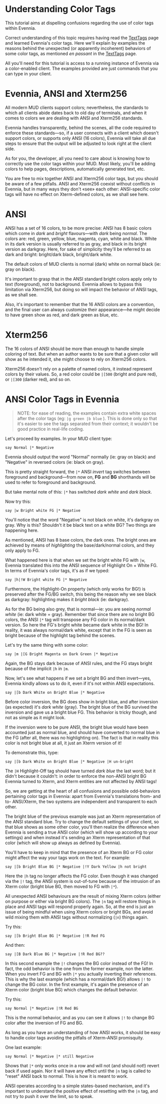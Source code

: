 # Understanding Color Tags

This tutorial aims at dispelling confusions regarding the use of color tags within Evennia.

Correct understanding of this topic requires having read the [TextTags](TextTags) page and learned Evennia's color tags. Here we'll explain by examples the reasons behind the unexpected (or apparently incoherent) behaviors of some color tags, as mentioned _en passant_ in the [TextTags](TextTags) page.


All you'll need for this tutorial is access to a running instance of Evennia via a color-enabled client. The examples provided are just commands that you can type in your client.

Evennia, ANSI and Xterm256
==========================

All modern MUD clients support colors; nevertheless, the standards to which all clients abide dates back to old day of terminals, and when it comes to colors we are dealing with ANSI and Xterm256 standards.

Evennia handles transparently, behind the scenes, all the code required to enforce these standards—so, if a user connects with a client which doesn't support colors, or supports only ANSI (16 colors), Evennia will take all due steps to ensure that the output will be adjusted to look right at the client side.

As for you, the developer, all you need to care about is knowing how to correctly use the color tags within your MUD. Most likely, you'll be adding colors to help pages, descriptions, automatically generated text, etc.

You are free to mix together ANSI and Xterm256 color tags, but you should be aware of a few pitfalls. ANSI and Xterm256 coexist without conflicts in Evennia, but in many ways they don't «see» each other: ANSI-specific color tags will have no effect on Xterm-defined colors, as we shall see here.

ANSI
====

ANSI has a set of 16 colors, to be more precise: ANSI has 8 basic colors which come in _dark_ and _bright_ flavours—with _dark_ being _normal_. The colors are: red, green, yellow, blue, magenta, cyan, white and black. White in its dark version is usually referred to as gray, and black in its bright version as darkgray. Here, for sake of simplicity they'll be referred to as dark and bright: bright/dark black, bright/dark white.

The default colors of MUD clients is normal (dark) white on normal black (ie: gray on black).

It's important to grasp that in the ANSI standard bright colors apply only to text (foreground), not to background. Evennia allows to bypass this limitation via Xterm256, but doing so will impact the behavior of ANSI tags, as we shall see.

Also, it's important to remember that the 16 ANSI colors are a convention, and the final user can always customize their appearance—he might decide to have green show as red, and dark green as blue, etc.

Xterm256
========

The 16 colors of ANSI should be more than enough to handle simple coloring of text. But when an author wants to be sure that a given color will show as he intended it, she might choose to rely on Xterm256 colors.

Xterm256 doesn't rely on a palette of named colors, it instead represent colors by their values. So, a red color could be `|[500` (bright and pure red), or `|[300` (darker red), and so on.

ANSI Color Tags in Evennia
==========================

>   NOTE: for ease of reading, the examples contain extra white spaces after the
>   color tags (eg: `|g green |b blue` ). This is done only so that it's easier
>   to see the tags separated from their context; it wouldn't be good practice
>   in real-life coding.

Let's proceed by examples. In your MUD client type:


    say Normal |* Negative

Evennia should output the word "Normal" normally (ie: gray on black) and "Negative" in reversed colors (ie: black on gray).

This is pretty straight forward, the `|*` ANSI *invert* tag switches between foreground and background—from now on, **FG** and **BG** shorthands will be used to refer to foreground and background.

But take mental note of this: `|*` has switched *dark white* and *dark black*.

Now try this:

    say |w Bright white FG |* Negative

You'll notice that the word "Negative" is not black on white, it's darkgray on gray. Why is this? Shouldn't it be black text on a white BG? Two things are happening here.

As mentioned, ANSI has 8 base colors, the dark ones. The bright ones are achieved by means of *highlighting* the base/dark/normal colors, and they only apply to FG.

What happened here is that when we set the bright white FG with `|w`, Evennia translated this into the ANSI sequence of Highlight On + White FG. In terms of Evennia's color tags, it's as if we typed:


    say |h|!W Bright white FG |* Negative

Furthermore, the Highlight-On property (which only works for BG!) is preserved after the FG/BG switch, this being the reason why we see black as darkgray: highlighting makes it *bright black* (ie: darkgray).

As for the BG being also grey, that is normal—ie: you are seeing *normal white* (ie: dark white = gray). Remember that since there are no bright BG colors, the ANSI `|*` tag will transpose any FG color in its normal/dark version. So here the FG's bright white became dark white in the BG! In reality, it was always normal/dark white, except that in the FG is seen as bright because of the highlight tag behind the scenes.

Let's try the same thing with some color:

    say |m |[G Bright Magenta on Dark Green |* Negative

Again, the BG stays dark because of ANSI rules, and the FG stays bright because of the implicit `|h` in `|m`.

Now, let's see what happens if we set a bright BG and then invert—yes, Evennia kindly allows us to do it, even if it's not within ANSI expectations.

    say |[b Dark White on Bright Blue |* Negative

Before color inversion, the BG does show in bright blue, and after inversion (as expected) it's *dark white* (gray). The bright blue of the BG survived the inversion and gave us a bright blue FG. This behavior is tricky though, and not as simple as it might look.

If the inversion were to be pure ANSI, the bright blue would have been accounted just as normal blue, and should have converted to normal blue in the FG (after all, there was no highlighting on). The fact is that in reality this color is not bright blue at all, it just an Xterm version of it!

To demonstrate this, type:

    say |[b Dark White on Bright Blue |* Negative |H un-bright

The `|H` Highlight-Off tag should have turned *dark blue* the last word; but it didn't because it couldn't: in order to enforce the non-ANSI bright BG Evennia turned to Xterm, and Xterm entities are not affected by ANSI tags!

So, we are getting at the heart of all confusions and possible odd-behaviors pertaining color tags in Evennia: apart from Evennia's translations from- and to- ANSI/Xterm, the two systems are independent and transparent to each other.

The bright blue of the previous example was just an Xterm representation of the ANSI standard blue. Try to change the default settings of your client, so that blue shows as some other color, you'll then realize the difference when Evennia is sending a true ANSI color (which will show up according to your settings) and when instead it's sending an Xterm representation of that color (which will show up always as defined by Evennia).

You'll have to keep in mind that the presence of an Xterm BG or FG color might affect the way your tags work on the text. For example:

    say |[b Bright Blue BG |* Negative |!Y Dark Yellow |h not bright

Here the `|h` tag no longer affects the FG color. Even though it was changed via the `|!` tag, the ANSI system is out-of-tune because of the intrusion of an Xterm color (bright blue BG, then moved to FG with `|*`).

All unexpected ANSI behaviours are the result of mixing Xterm colors (either on purpose or either via bright BG colors). The `|n` tag will restore things in place and ANSI tags will respond properly again. So, at the end is just an issue of being mindful when using Xterm colors or bright BGs, and avoid wild mixing them with ANSI tags without normalizing (`|n`) things again.

Try this:

    say |[b Bright Blue BG |* Negative |!R Red FG

And then:

    say |[B Dark Blue BG |* Negative |!R Red BG??

In this second example the `|!` changes the BG color instead of the FG! In fact, the odd behavior is the one from the former example, non the latter. When you invert FG and BG with `|*` you actually inverting their references. This is why the last example (which has a normal/dark BG!) allows `|!` to change the BG color. In the first example, it's again the presence of an Xterm color (bright blue BG) which changes the default behavior.

Try this:

`say Normal |* Negative |!R Red BG`

This is the normal behavior, and as you can see it allows `|!` to change BG color after the inversion of FG and BG.

As long as you have an understanding of how ANSI works, it should be easy to handle color tags avoiding the pitfalls of Xterm-ANSI promisquity.

One last example:

`say Normal |* Negative |* still Negative`

Shows that `|*` only works once in a row and will not (and should not!) revert back if used again. Nor it will have any effect until the `|n` tag is called to "reset" ANSI back to normal. This is how it is meant to work.

ANSI operates according to a simple states-based mechanism, and it's important to understand the positive effect of resetting with the `|n` tag, and not try to
push it over the limit, so to speak.
